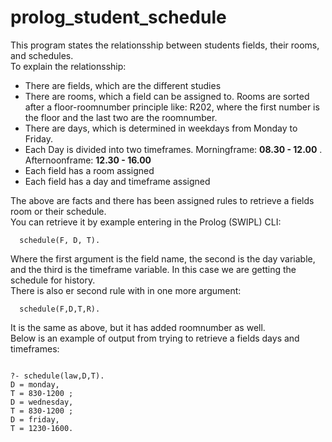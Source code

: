 # prolog_student_schedule
This program states the relationsship between students fields, their rooms, and schedules.  
To explain the relationsship:  
* There are fields, which are the different studies  
* There are rooms, which a field can be assigned to. Rooms are sorted after a floor-roomnumber principle like: R202, where the first number is the floor and the last two are the roomnumber.  
* There are days, which is determined in weekdays from Monday to Friday.  
* Each Day is divided into two timeframes. Morningframe: **08.30 - 12.00** . Afternoonframe: **12.30 - 16.00**  
* Each field has a room assigned  
* Each field has a day and timeframe assigned  
  
  
The above are facts and there has been assigned rules to retrieve a fields room or their schedule.  
You can retrieve it by example entering in the Prolog (SWIPL) CLI:  
```
  schedule(F, D, T).  
```
Where the first argument is the field name, the second is the day variable, and the third is the timeframe variable. In this case we are getting the schedule for history.  
There is also er second rule with in one more argument:  
```
  schedule(F,D,T,R).
```
It is the same as above, but it has added roomnumber as well.  
Below is an example of output from trying to retrieve a fields days and timeframes:
```

?- schedule(law,D,T).
D = monday,
T = 830-1200 ;
D = wednesday,
T = 830-1200 ;
D = friday,
T = 1230-1600.

```
